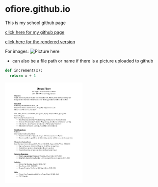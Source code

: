 # ofiore.github.io

This is my school github page

[click here for my github page](https://github.com/ofiore/ofiore.github.io)

[click here for the rendered version](https://ofiore.github.io)

For images:
![Picture here](https://static.vecteezy.com/system/resources/previews/000/113/753/original/vector-3d-colorful-math-symbols.jpg)

* can also be a file path or name if there is a picture uploaded to github

```python
def increment(x):
  return x + 1
```


<img src="Fiore%20Resume.pdf" width="50%" alt="My resume">


